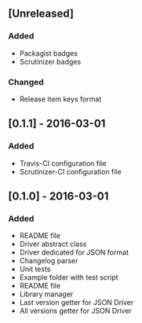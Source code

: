 ## [Unreleased]
### Added
- Packagist badges
- Scrutinizer badges

### Changed
- Release item keys format

## [0.1.1] - 2016-03-01
### Added
- Travis-CI configuration file
- Scrutinizer-CI configuration file

## [0.1.0] - 2016-03-01
### Added
- README file
- Driver abstract class
- Driver dedicated for JSON format
- Changelog parser
- Unit tests
- Example folder with test script
- README file
- Library manager
- Last version getter for JSON Driver
- All versions getter for JSON Driver